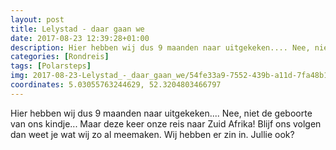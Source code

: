 ```yaml
---
layout: post
title: Lelystad - daar gaan we
date: 2017-08-23 12:39:28+01:00
description: Hier hebben wij dus 9 maanden naar uitgekeken.... Nee, niet de geboorte van ons kindje... Maar deze keer onze reis naar Zuid Afrika! Blijf ons volgen dan weet je wat wij zo al meemaken. Wij hebben er zin in. Jullie ook? 
categories: [Rondreis]
tags: [Polarsteps]
img: 2017-08-23-Lelystad_-_daar_gaan_we/54fe33a9-7552-439b-a11d-7fa48b18e10b_large_image.jpg
coordinates: 5.03055763244629, 52.3204803466797
---
```

Hier hebben wij dus 9 maanden naar uitgekeken.... Nee, niet de geboorte van ons kindje... Maar deze keer onze reis naar Zuid Afrika! Blijf ons volgen dan weet je wat wij zo al meemaken. Wij hebben er zin in. Jullie ook? 
